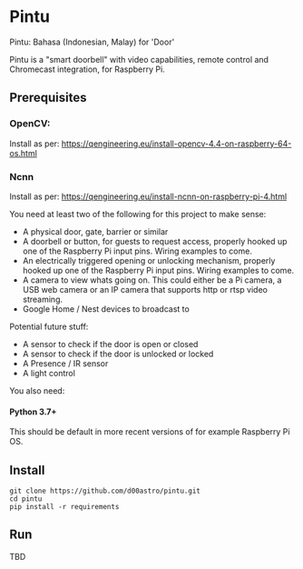 # Pintu
Pintu: Bahasa (Indonesian, Malay) for 'Door'

Pintu is a "smart doorbell" with video capabilities, remote control and Chromecast integration, for Raspberry Pi.

## Prerequisites
### OpenCV:
Install as per:
https://qengineering.eu/install-opencv-4.4-on-raspberry-64-os.html

### Ncnn 
Install as per:
https://qengineering.eu/install-ncnn-on-raspberry-pi-4.html


You need at least two of the following for this project to make sense:
- A physical door, gate, barrier or similar
- A doorbell or button, for guests to request access, properly hooked up one of the Raspberry Pi input pins. Wiring examples to come.
- An electrically triggered opening or unlocking mechanism, properly hooked up one of the Raspberry Pi input pins. Wiring examples to come.
- A camera to view whats going on. This could either be a Pi camera, a USB web camera or an IP camera that supports http or rtsp video streaming.
- Google Home / Nest devices to broadcast to
 
Potential future stuff:
- A sensor to check if the door is open or closed
- A sensor to check if the door is unlocked or locked
- A Presence / IR sensor
- A light control

You also need: 
#### Python 3.7+
This should be default in more recent versions of for example Raspberry Pi OS.

## Install
```
git clone https://github.com/d00astro/pintu.git
cd pintu
pip install -r requirements
```

## Run
TBD